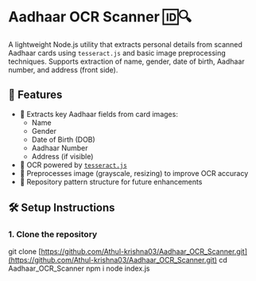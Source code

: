 # Aadhaar OCR Scanner 🆔🔍

A lightweight Node.js utility that extracts personal details from scanned Aadhaar cards using `tesseract.js` and basic image preprocessing techniques. Supports extraction of name, gender, date of birth, Aadhaar number, and address (front side).

## 🚀 Features

- 📸 Extracts key Aadhaar fields from card images:
  - Name
  - Gender
  - Date of Birth (DOB)
  - Aadhaar Number
  - Address (if visible)
- 🎯 OCR powered by [`tesseract.js`](https://github.com/naptha/tesseract.js)
- 🎨 Preprocesses image (grayscale, resizing) to improve OCR accuracy
- 🧩 Repository pattern  structure for future enhancements

## 🛠️ Setup Instructions

### 1. Clone the repository

git clone [https://github.com/Athul-krishna03/Aadhaar_OCR_Scanner.git](https://github.com/Athul-krishna03/Aadhaar_OCR_Scanner.git)
cd Aadhaar_OCR_Scanner
npm i
node index.js




